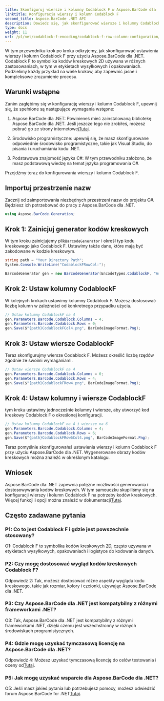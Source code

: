 ```yaml
---
title: Skonfiguruj wiersze i kolumny Codablock F w Aspose.BarCode dla .NET
linktitle: Konfiguracja wierszy i kolumn Codablock F
second_title: Aspose.BarCode .NET API
description: Dowiedz się, jak skonfigurować wiersze i kolumny Codablock F w Aspose.BarCode dla .NET. Twórz niestandardowe kody kreskowe 2D do różnych zastosowań.
type: docs
weight: 11
url: /pl/net/codablock-f-encoding/codablock-f-row-column-configuration/
---
```

W tym przewodniku krok po kroku odkryjemy, jak skonfigurować ustawienia wierszy i kolumn Codablock F przy użyciu Aspose.BarCode dla .NET. Codablock F to symbolika kodów kreskowych 2D używana w różnych zastosowaniach, w tym w etykietach wysyłkowych i opakowaniach. Podzielimy każdy przykład na wiele kroków, aby zapewnić jasne i kompleksowe zrozumienie procesu.

## Warunki wstępne

Zanim zagłębimy się w konfigurację wierszy i kolumn Codablock F, upewnij się, że spełnione są następujące wymagania wstępne:

1.  Aspose.BarCode dla .NET: Powinieneś mieć zainstalowaną bibliotekę Aspose.BarCode dla .NET. Jeśli jeszcze tego nie zrobiłeś, możesz pobrać go ze strony internetowej[Tutaj](https://releases.aspose.com/barcode/net/).

2. Środowisko programistyczne: upewnij się, że masz skonfigurowane odpowiednie środowisko programistyczne, takie jak Visual Studio, do pisania i uruchamiania kodu .NET.

3. Podstawowa znajomość języka C#: W tym przewodniku założono, że masz podstawową wiedzę na temat języka programowania C#.

Przejdźmy teraz do konfigurowania wierszy i kolumn Codablock F.

## Importuj przestrzenie nazw

Zacznij od zaimportowania niezbędnych przestrzeni nazw do projektu C#. Będziesz ich potrzebować do pracy z Aspose.BarCode dla .NET.

```csharp
using Aspose.BarCode.Generation;
```

## Krok 1: Zainicjuj generator kodów kreskowych

 W tym kroku zainicjujemy plik`BarcodeGenerator` i określ typ kodu kreskowego jako Codablock F. Ustawimy także dane, które mają być zakodowane w kodzie kreskowym.

```csharp
string path = "Your Directory Path";
System.Console.WriteLine("CodablockFRowCol:");

BarcodeGenerator gen = new BarcodeGenerator(EncodeTypes.CodablockF, "Aspose.Barcode");
```

## Krok 2: Ustaw kolumny CodablockF

W kolejnych krokach ustawimy kolumny Codablock F. Możesz dostosować liczbę kolumn w zależności od konkretnego przypadku użycia.

```csharp
// Ustaw kolumny CodablockF na 4
gen.Parameters.Barcode.Codablock.Columns = 4;
gen.Parameters.Barcode.Codablock.Rows = 0;
gen.Save($"{path}CodablockFCol4.png", BarCodeImageFormat.Png);
```

## Krok 3: Ustaw wiersze CodablockF

Teraz skonfigurujmy wiersze Codablock F. Możesz określić liczbę rzędów zgodnie ze swoimi wymaganiami.

```csharp
// Ustaw wiersze CodablockF na 4
gen.Parameters.Barcode.Codablock.Columns = 0;
gen.Parameters.Barcode.Codablock.Rows = 4;
gen.Save($"{path}CodablockFRow4.png", BarCodeImageFormat.Png);
```

## Krok 4: Ustaw kolumny i wiersze CodablockF

tym kroku ustawimy jednocześnie kolumny i wiersze, aby utworzyć kod kreskowy Codablock F o określonej konfiguracji.

```csharp
// Ustaw kolumny CodablockF na 4 i wiersze na 6
gen.Parameters.Barcode.Codablock.Columns = 4;
gen.Parameters.Barcode.Codablock.Rows = 6;
gen.Save($"{path}CodablockFRow6Col4.png", BarCodeImageFormat.Png);
```

Teraz pomyślnie skonfigurowałeś ustawienia wierszy i kolumn Codablock F przy użyciu Aspose.BarCode dla .NET. Wygenerowane obrazy kodów kreskowych można znaleźć w określonym katalogu.

## Wniosek

 Aspose.BarCode dla .NET zapewnia potężne możliwości generowania i dostosowywania kodów kreskowych. W tym samouczku skupiliśmy się na konfiguracji wierszy i kolumn Codablock F na potrzeby kodów kreskowych. Więcej funkcji i opcji można znaleźć w dokumentacji[Tutaj](https://reference.aspose.com/barcode/net/).

## Często zadawane pytania

### P1: Co to jest Codablock F i gdzie jest powszechnie stosowany?

O1: Codablock F to symbolika kodów kreskowych 2D, często używana w etykietach wysyłkowych, opakowaniach i logistyce do kodowania danych.

### P2: Czy mogę dostosować wygląd kodów kreskowych Codablock F?

Odpowiedź 2: Tak, możesz dostosować różne aspekty wyglądu kodu kreskowego, takie jak rozmiar, kolory i czcionki, używając Aspose.BarCode dla .NET.

### P3: Czy Aspose.BarCode dla .NET jest kompatybilny z różnymi frameworkami .NET?

O3: Tak, Aspose.BarCode dla .NET jest kompatybilny z różnymi frameworkami .NET, dzięki czemu jest wszechstronny w różnych środowiskach programistycznych.

### P4: Gdzie mogę uzyskać tymczasową licencję na Aspose.BarCode dla .NET?

 Odpowiedź 4: Możesz uzyskać tymczasową licencję do celów testowania i oceny od[Tutaj](https://purchase.aspose.com/temporary-license/).

### P5: Jak mogę uzyskać wsparcie dla Aspose.BarCode dla .NET?

 O5: Jeśli masz jakieś pytania lub potrzebujesz pomocy, możesz odwiedzić forum Aspose.BarCode for .NET[Tutaj](https://forum.aspose.com/c/barcode/13).